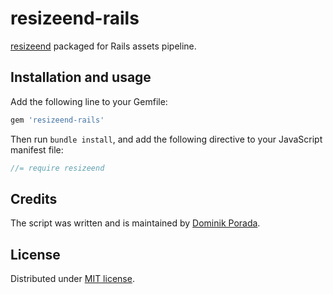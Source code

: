 # resizeend-rails

[resizeend](https://github.com/porada/resizeend) packaged for Rails assets pipeline.

## Installation and usage

Add the following line to your Gemfile:

```ruby
gem 'resizeend-rails'
```

Then run `bundle install`, and add the following directive to your JavaScript manifest file:

```js
//= require resizeend
```

## Credits

The script was written and is maintained by [Dominik Porada](https://github.com/porada).

## License

Distributed under [MIT license](http://porada.mit-license.org/).
